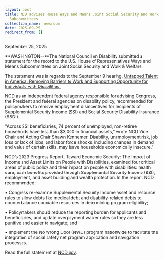 ```yaml
---
layout: post
title: NCD advises House Ways and Means Joint Social Security and Work & Welfare
  Subcommittees
collection_name: newsroom
date: 2025-09-25
redirect_from: []
---
```

September 25, 2025

**WASHINGTON--**The National Council on Disability submitted a statement for the record to the U.S. House of Representatives Ways and Means Subcommittees on  Joint Social Security and Work & Welfare. 

The statement was in regards to the September 9 hearing, [Untapped Talent in America: Removing Barriers to Work and Supporting Opportunity for Individuals with Disabilities.](https://waysandmeans.house.gov/event/joint-social-security-and-work-welfare-subcommittee-hearing-on-untapped-talent-in-america-removing-barriers-to-work-and-supporting-opportunity-for-individuals-with-disabilities/)

NCD as an independent federal agency responsible for advising Congress, the President and federal agencies on disability policy, recommended for policymakers to remove employment disincentives for recipients of Supplemental Security Income (SSI) and Social Security Disability Insurance (SSDI).

"Across SSI beneficiaries, 74 percent of unemployed, non-retiree households have less than $3,000 in financial assets," wrote NCD Vice Chair and Acting Chair Shawn Kennemer. Disability, unemployment risk, job loss or lack of jobs, and labor force shocks, including changes in demand and value of certain skills, may leave households economically insecure."

NCD’s 2023 Progress Report, Toward Economic Security: The Impact of Income and Asset Limits on People with Disabilities,  examined four critical areas of public policy and their impact on people with disabilities: health care, cash benefits provided through Supplemental Security Income (SSI), employment, and asset building and wealth protection. In the report. NCD recommended:

•	Congress re-examine Supplemental Security Income asset and resource rules to allow debts like medical debt and disability-related debts to counterbalance countable resources in determining program eligibility; 

•	Policymakers should reduce the reporting burden for applicants and beneficiaries, and update overpayment waiver rules so they are less punitive and easier to navigate; and 

•	Implement the No Wrong Door (NWD) program nationwide to facilitate the integration of social safety net program application and navigation processes. 

Read the full statement at [NCD.gov](https://www.ncd.gov/testimonies/2025-09-24-statement-for-the-record-house-ways-and-means-social-security-and-work-welfare-subcommittees-regarding-ssi-and-ssdi/).
